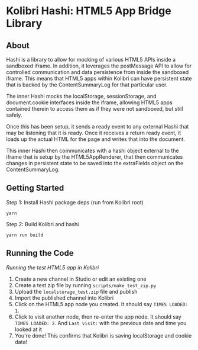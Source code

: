 Kolibri Hashi: HTML5 App Bridge Library
========================================

About
-----

Hashi is a library to allow for mocking of various HTML5 APIs inside a sandboxed iframe. In addition, it leverages the postMessage API to allow for controlled communication and data persistence from inside the sandboxed iframe. This means that HTML5 apps within Kolibri can have persistent state that is backed by the ContentSummaryLog for that particular user.

The inner Hashi mocks the localStorage, sessionStorage, and document.cookie interfaces inside the iframe, allowing HTML5 apps contained therein to access them as if they were not sandboxed, but still safely.

Once this has been setup, it sends a ready event to any external Hashi that may be listening that it is ready. Once it receives a return ready event, it loads up the actual HTML for the page and writes that into the document.

This inner Hashi then communicates with a hashi object external to the iframe that is setup by the HTML5AppRenderer, that then communicates changes in persistent state to be saved into the extraFields object on the ContentSummaryLog.

Getting Started
----------------

Step 1: Install Hashi package deps (run from Kolibri root)

`yarn`

Step 2: Build Kolibri and hashi

`yarn run build`

Running the Code
-----------------

*Running the test HTML5 app in Kolibri*
  1. Create a new channel in Studio or edit an existing one
  2. Create a test zip file by running `scripts/make_test_zip.py`
  3. Upload the `localstorage_test.zip` file and publish
  4. Import the published channel into Kolibri
  5. Click on the HTML5 app node you created.
      It should say `TIMES LOADED: 1`.
  6. Click to visit another node, then re-enter the app node.
      It should say `TIMES LOADED: 2`.
      And `Last visit:` with the previous date and time you looked at it
  7. You're done! This confirms that Kolibri is saving localStorage and cookie data!
